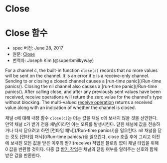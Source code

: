 # Close

# Close 함수

* spec 버전: June 28, 2017
* 원문: [Close](https://golang.org/ref/spec#Built-in_functions)
* 번역자: Joseph Kim (@superbmilkyway)

For a channel c, the built-in function `close(c)` records that no more values will be sent on the channel. It is an error if c is a receive-only channel. Sending to or closing a closed channel causes a [run-time panic](/Run-time panics/). Closing the nil channel also causes a [run-time panic](/Run-time panics/). After calling close, and after any previously sent values have been received, receive operations will return the zero value for the channel's type without blocking. The multi-valued [receive operation](/Expressions/receive_operator.html) returns a received value along with an indication of whether the channel is closed.

채널 c에 대해 내장 함수 `close(c)`는 더는 값을 채널 c에 보내지 않을 것을 선언한다. 만약 채널 c가 받기 전용 채널이라면 이는 오류를 발생시킨다. 닫힌 채널에 값을 전송하거나 다시 닫으려고 하면 [런타임 패닉](/Run-time panics/)을 일으킨다. nil 채널을 닫는 것도 [런타임 패닉](/Run-time panics/)을 일으킨다. close 호출 후에 그리고 이전에 보내진 모든 값을 받은 이후의 받기(receive) 작업은 블로킹 없이 채널 타입을 위해 0 값을 반환할 것이다. 다중 값 [받기 작업](/Expressions/receive_operator.html)은 채널의 닫힘 여부를 알려주는 신호와 함께 받은 값을 반환한다.
